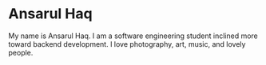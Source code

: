 
# Ansarul Haq

My name is Ansarul Haq. I am a software engineering student inclined more toward backend development. I love photography, art, music, and lovely people.